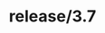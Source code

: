 ---
title: "release/3.7"
description: >
  release/3.7 CHANGELOG Summary, most recent version: v3.7.0, time: 2021-05-12
weight: -37
---